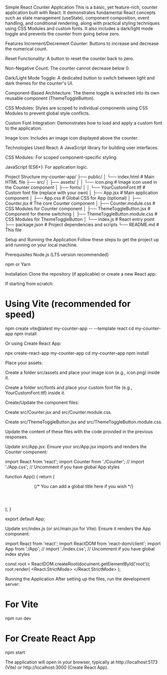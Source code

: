 Simple React Counter Application
This is a basic, yet feature-rich, counter application built with React. It demonstrates fundamental React concepts such as state management (useState), component composition, event handling, and conditional rendering, along with practical styling techniques using CSS Modules and custom fonts. It also includes a dark/light mode toggle and prevents the counter from going below zero.

Features
Increment/Decrement Counter: Buttons to increase and decrease the numerical count.

Reset Functionality: A button to reset the counter back to zero.

Non-Negative Count: The counter cannot decrease below 0.

Dark/Light Mode Toggle: A dedicated button to switch between light and dark themes for the counter's UI.

Component-Based Architecture: The theme toggle is extracted into its own reusable component (ThemeToggleButton).

CSS Modules: Styles are scoped to individual components using CSS Modules to prevent global style conflicts.

Custom Font Integration: Demonstrates how to load and apply a custom font to the application.

Image Icon: Includes an image icon displayed above the counter.

Technologies Used
React: A JavaScript library for building user interfaces.

CSS Modules: For scoped component-specific styling.

JavaScript (ES6+): For application logic.

Project Structure
my-counter-app/
├── public/
│   └── index.html               # Main HTML file
├── src/
│   ├── assets/
│   │   └── icon.png             # Image icon used in the Counter component
│   ├── fonts/
│   │   └── YourCustomFont.ttf   # Custom font file (replace with your own)
│   ├── App.jsx                  # Main application component
│   ├── App.css                  # Global CSS for App (optional)
│   ├── Counter.jsx              # The core Counter component
│   ├── Counter.module.css       # CSS Modules for Counter component
│   ├── ThemeToggleButton.jsx    # Component for theme switching
│   ├── ThemeToggleButton.module.css # CSS Modules for ThemeToggleButton
│   └── index.js                 # React entry point
├── package.json                 # Project dependencies and scripts
└── README.md                    # This file

Setup and Running the Application
Follow these steps to get the project up and running on your local machine.

Prerequisites
Node.js (LTS version recommended)

npm or Yarn

Installation
Clone the repository (if applicable) or create a new React app:

If starting from scratch:

# Using Vite (recommended for speed)
npm create vite@latest my-counter-app -- --template react
cd my-counter-app
npm install

Or using Create React App:

npx create-react-app my-counter-app
cd my-counter-app
npm install

Place your assets:

Create a folder src/assets and place your image icon (e.g., icon.png) inside it.

Create a folder src/fonts and place your custom font file (e.g., YourCustomFont.ttf) inside it.

Create/Update the component files:

Create src/Counter.jsx and src/Counter.module.css.

Create src/ThemeToggleButton.jsx and src/ThemeToggleButton.module.css.

Update the content of these files with the code provided in the previous responses.

Update src/App.jsx:
Ensure your src/App.jsx imports and renders the Counter component:

import React from 'react';
import Counter from './Counter';
// import './App.css'; // Uncomment if you have global App styles

function App() {
return (
<div className="App">
<header className="App-header">
{/* You can add a global title here if you wish */}
</header>
<main>
<Counter />
</main>
</div>
);
}

export default App;

Update src/index.js (or src/main.jsx for Vite):
Ensure it renders the App component:

import React from 'react';
import ReactDOM from 'react-dom/client';
import App from './App';
// import './index.css'; // Uncomment if you have global index styles

const root = ReactDOM.createRoot(document.getElementById('root'));
root.render(
<React.StrictMode>
<App />
</React.StrictMode>
);

Running the Application
After setting up the files, run the development server:

# For Vite
npm run dev

# For Create React App
npm start

The application will open in your browser, typically at http://localhost:5173 (Vite) or http://localhost:3000 (Create React App).
